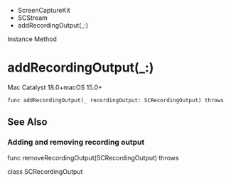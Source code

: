 

- ScreenCaptureKit
- SCStream
-  addRecordingOutput(\_:) 

Instance Method

# addRecordingOutput(\_:)

Mac Catalyst 18.0+macOS 15.0+

``` source
func addRecordingOutput(_ recordingOutput: SCRecordingOutput) throws
```

## See Also

### Adding and removing recording output

func removeRecordingOutput(SCRecordingOutput) throws

class SCRecordingOutput

